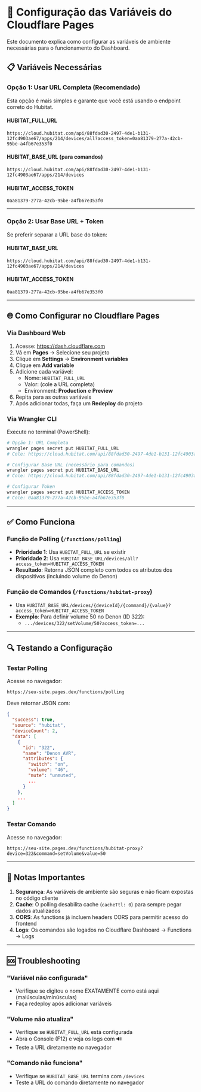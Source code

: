# 🔧 Configuração das Variáveis do Cloudflare Pages

Este documento explica como configurar as variáveis de ambiente necessárias para o funcionamento do Dashboard.

## 📋 Variáveis Necessárias

### Opção 1: Usar URL Completa (Recomendado)

Esta opção é mais simples e garante que você está usando o endpoint correto do Hubitat.

#### **HUBITAT_FULL_URL**
```
https://cloud.hubitat.com/api/88fdad30-2497-4de1-b131-12fc4903ae67/apps/214/devices/all?access_token=0aa81379-277a-42cb-95be-a4fb67e353f0
```

#### **HUBITAT_BASE_URL** (para comandos)
```
https://cloud.hubitat.com/api/88fdad30-2497-4de1-b131-12fc4903ae67/apps/214/devices
```

#### **HUBITAT_ACCESS_TOKEN**
```
0aa81379-277a-42cb-95be-a4fb67e353f0
```

---

### Opção 2: Usar Base URL + Token

Se preferir separar a URL base do token:

#### **HUBITAT_BASE_URL**
```
https://cloud.hubitat.com/api/88fdad30-2497-4de1-b131-12fc4903ae67/apps/214/devices
```

#### **HUBITAT_ACCESS_TOKEN**
```
0aa81379-277a-42cb-95be-a4fb67e353f0
```

---

## 🌐 Como Configurar no Cloudflare Pages

### Via Dashboard Web

1. Acesse: https://dash.cloudflare.com
2. Vá em **Pages** → Selecione seu projeto
3. Clique em **Settings** → **Environment variables**
4. Clique em **Add variable**
5. Adicione cada variável:
   - Nome: `HUBITAT_FULL_URL`
   - Valor: (cole a URL completa)
   - Environment: **Production** e **Preview**
6. Repita para as outras variáveis
7. Após adicionar todas, faça um **Redeploy** do projeto

### Via Wrangler CLI

Execute no terminal (PowerShell):

```powershell
# Opção 1: URL Completa
wrangler pages secret put HUBITAT_FULL_URL
# Cole: https://cloud.hubitat.com/api/88fdad30-2497-4de1-b131-12fc4903ae67/apps/214/devices/all?access_token=0aa81379-277a-42cb-95be-a4fb67e353f0

# Configurar Base URL (necessário para comandos)
wrangler pages secret put HUBITAT_BASE_URL
# Cole: https://cloud.hubitat.com/api/88fdad30-2497-4de1-b131-12fc4903ae67/apps/214/devices

# Configurar Token
wrangler pages secret put HUBITAT_ACCESS_TOKEN
# Cole: 0aa81379-277a-42cb-95be-a4fb67e353f0
```

---

## ✅ Como Funciona

### Função de Polling (`/functions/polling`)
- **Prioridade 1**: Usa `HUBITAT_FULL_URL` se existir
- **Prioridade 2**: Usa `HUBITAT_BASE_URL/devices/all?access_token=HUBITAT_ACCESS_TOKEN`
- **Resultado**: Retorna JSON completo com todos os atributos dos dispositivos (incluindo volume do Denon)

### Função de Comandos (`/functions/hubitat-proxy`)
- Usa `HUBITAT_BASE_URL/devices/{deviceId}/{command}/{value}?access_token=HUBITAT_ACCESS_TOKEN`
- **Exemplo**: Para definir volume 50 no Denon (ID 322):
  - `.../devices/322/setVolume/50?access_token=...`

---

## 🔍 Testando a Configuração

### Testar Polling
Acesse no navegador:
```
https://seu-site.pages.dev/functions/polling
```

Deve retornar JSON com:
```json
{
  "success": true,
  "source": "hubitat",
  "deviceCount": 2,
  "data": [
    {
      "id": "322",
      "name": "Denon AVR",
      "attributes": {
        "switch": "on",
        "volume": "46",
        "mute": "unmuted",
        ...
      }
    },
    ...
  ]
}
```

### Testar Comando
Acesse no navegador:
```
https://seu-site.pages.dev/functions/hubitat-proxy?device=322&command=setVolume&value=50
```

---

## 📝 Notas Importantes

1. **Segurança**: As variáveis de ambiente são seguras e não ficam expostas no código cliente
2. **Cache**: O polling desabilita cache (`cacheTtl: 0`) para sempre pegar dados atualizados
3. **CORS**: As functions já incluem headers CORS para permitir acesso do frontend
4. **Logs**: Os comandos são logados no Cloudflare Dashboard → Functions → Logs

---

## 🆘 Troubleshooting

### "Variável não configurada"
- Verifique se digitou o nome EXATAMENTE como está aqui (maiúsculas/minúsculas)
- Faça redeploy após adicionar variáveis

### "Volume não atualiza"
- Verifique se `HUBITAT_FULL_URL` está configurada
- Abra o Console (F12) e veja os logs com 🔊
- Teste a URL diretamente no navegador

### "Comando não funciona"
- Verifique se `HUBITAT_BASE_URL` termina com `/devices`
- Teste a URL do comando diretamente no navegador
